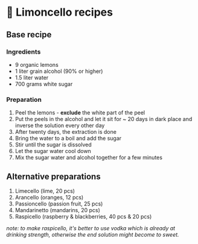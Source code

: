# 🍋 Limoncello recipes

## Base recipe

### Ingredients

- 9 organic lemons
- 1 liter grain alcohol (90% or higher)
- 1.5 liter water
- 700 grams white sugar

### Preparation

1. Peel the lemons - **exclude** the white part of the peel
2. Put the peels in the alcohol and let it sit for ~ 20 days in dark place and inverse the solution every other day
3. After twenty days, the extraction is done
4. Bring the water to a boil and add the sugar
5. Stir until the sugar is dissolved
6. Let the sugar water cool down
7. Mix the sugar water and alcohol together for a few minutes

## Alternative preparations

1. Limecello (lime, 20 pcs)
2. Arancello (oranges, 12 pcs)
3. Passioncello (passion fruit, 25 pcs)
4. Mandarinetto (mandarins, 20 pcs)
5. Raspicello (raspberry & blackberries, 40 pcs & 20 pcs)

*note: to make raspicello, it's better to use vodka which is already at drinking strength, otherwise the end solution might become to sweet.*